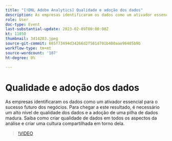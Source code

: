 ```yaml
---
title: "[!DNL Adobe Analytics] Qualidade e adoção dos dados"
description: As empresas identificaram os dados como um ativador essencial para o sucesso futuro dos negócios. Para chegar a este resultado, é necessário um alto nível de qualidade dos dados e a adoção de uma pilha de dados madura. Saiba como criar qualidade de dados em todos os aspectos da análise e criar uma cultura compartilhada em torno dela.
role: User
doc-type: Event
last-substantial-update: 2023-02-09T00:00:00Z
kt: 11850
thumbnail: 3414203.jpeg
source-git-commit: 665f73494d34266d2f581d701b400aae96405b9b
workflow-type: tm+mt
source-wordcount: '107'
ht-degree: 0%

---
```



# Qualidade e adoção dos dados

As empresas identificaram os dados como um ativador essencial para o sucesso futuro dos negócios. Para chegar a este resultado, é necessário um alto nível de qualidade dos dados e a adoção de uma pilha de dados madura. Saiba como criar qualidade de dados em todos os aspectos da análise e criar uma cultura compartilhada em torno dela.

>[!VIDEO](https://video.tv.adobe.com/v/3414203/?quality=12&learn=on)

